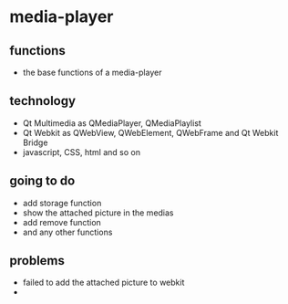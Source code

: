 media-player
============

functions
---------------------------
* the base functions of a media-player

technology
-------------------------
* Qt Multimedia as QMediaPlayer, QMediaPlaylist
* Qt Webkit as QWebView, QWebElement, QWebFrame and Qt Webkit Bridge
* javascript, CSS, html and so on 

going to do
------------------
* add storage function
* show the attached picture in the medias
* add remove function
* and any other functions 

problems
--------------------
* failed to add the attached picture to webkit
* 
